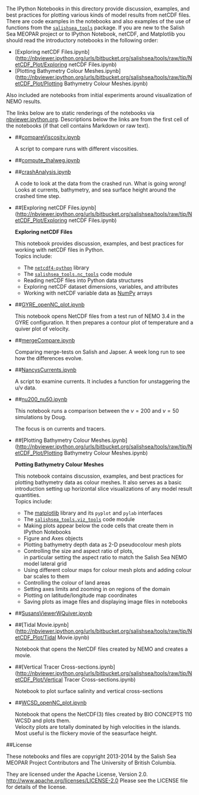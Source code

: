The IPython Notebooks in this directory provide discussion,
examples, and best practices for plotting various kinds of model results
from netCDF files. There are code examples in the notebooks and also
examples of the use of functions from the
[`salishsea_tools`](http://salishsea-meopar-tools.readthedocs.org/en/latest/SalishSeaTools/salishsea-tools.html)
package.
If you are new to the Salish Sea MEOPAR project or to IPython Notebook,
netCDF, and Matplotlib you should read the introductory notebooks
in the following order:

* [Exploring netCDF Files.ipynb](http://nbviewer.ipython.org/urls/bitbucket.org/salishsea/tools/raw/tip/NetCDF_Plot/Exploring netCDF Files.ipynb)
* [Plotting Bathymetry Colour Meshes.ipynb](http://nbviewer.ipython.org/urls/bitbucket.org/salishsea/tools/raw/tip/NetCDF_Plot/Plotting Bathymetry Colour Meshes.ipynb)

Also included are notebooks from initial experiments around visualization
of NEMO results.

The links below are to static renderings of the notebooks via
[nbviewer.ipython.org](http://nbviewer.ipython.org/).
Descriptions below the links are from the first cell of the notebooks
(if that cell contains Markdown or raw text).

* ##[compareViscosity.ipynb](http://nbviewer.ipython.org/urls/bitbucket.org/salishsea/tools/raw/tip/NetCDF_Plot/compareViscosity.ipynb)  
    
    A script to compare runs with different viscosities.  

* ##[compute_thalweg.ipynb](http://nbviewer.ipython.org/urls/bitbucket.org/salishsea/tools/raw/tip/NetCDF_Plot/compute_thalweg.ipynb)  
    
* ##[crashAnalysis.ipynb](http://nbviewer.ipython.org/urls/bitbucket.org/salishsea/tools/raw/tip/NetCDF_Plot/crashAnalysis.ipynb)  
    
    A code to look at the data from the crashed run. What is going wrong!  
    Looks at currents, bathymetry, and sea surface height around the crashed time step.   

* ##[Exploring netCDF Files.ipynb](http://nbviewer.ipython.org/urls/bitbucket.org/salishsea/tools/raw/tip/NetCDF_Plot/Exploring netCDF Files.ipynb)  
    
    **Exploring netCDF Files**  
      
    This notebook provides discussion, examples, and best practices for working with netCDF files in Python.  
    Topics include:  
      
    * The [`netcdf4-python`](http://http://unidata.github.io/netcdf4-python/) library  
    * The [`salishsea_tools.nc_tools`](http://salishsea-meopar-tools.readthedocs.org/en/latest/SalishSeaTools/salishsea-tools.html#module-nc_tools) code module  
    * Reading netCDF files into Python data structures  
    * Exploring netCDF dataset dimensions, variables, and attributes  
    * Working with netCDF variable data as [NumPy](http://www.numpy.org/) arrays  

* ##[GYRE_openNC_plot.ipynb](http://nbviewer.ipython.org/urls/bitbucket.org/salishsea/tools/raw/tip/NetCDF_Plot/GYRE_openNC_plot.ipynb)  
    
    This notebook opens NetCDF files from a test run of NEMO 3.4 in the GYRE configuration.  It then prepares a contour plot of temperature and a quiver plot of velocity.  

* ##[mergeCompare.ipynb](http://nbviewer.ipython.org/urls/bitbucket.org/salishsea/tools/raw/tip/NetCDF_Plot/mergeCompare.ipynb)  
    
    Comparing merge-tests on Salish and Japser. A week long run to see how the differences evolve.   

* ##[NancysCurrents.ipynb](http://nbviewer.ipython.org/urls/bitbucket.org/salishsea/tools/raw/tip/NetCDF_Plot/NancysCurrents.ipynb)  
    
    A script to examine currents. It includes a function for unstaggering the u/v data.  

* ##[nu200_nu50.ipynb](http://nbviewer.ipython.org/urls/bitbucket.org/salishsea/tools/raw/tip/NetCDF_Plot/nu200_nu50.ipynb)  
    
    This notebook runs a comparison between the $\nu=200$ and $\nu=50$ simulations by Doug.   
      
    The focus is on currents and tracers.   

* ##[Plotting Bathymetry Colour Meshes.ipynb](http://nbviewer.ipython.org/urls/bitbucket.org/salishsea/tools/raw/tip/NetCDF_Plot/Plotting Bathymetry Colour Meshes.ipynb)  
    
    **Potting Bathymetry Colour Meshes**  
      
    This notebook contains discussion, examples, and best practices for plotting bathymetry data as colour meshes. It also serves as a basic introduction setting up horizontal slice visualizations of any model result quantities.  
    Topics include:  
      
    * The [matplotlib](http://matplotlib.org/) library and its `pyplot` and `pylab` interfaces  
    * The [`salishsea_tools.viz_tools`](http://salishsea-meopar-tools.readthedocs.org/en/latest/SalishSeaTools/salishsea-tools.html#module-viz_tools) code module  
    * Making plots appear below the code cells that create them in IPython Notebooks  
    * Figure and Axes objects  
    * Plotting bathymetry depth data as 2-D pseudocolour mesh plots  
    * Controlling the size and aspect ratio of plots,  
    in particular setting the aspect ratio to match the Salish Sea NEMO model lateral grid  
    * Using different colour maps for colour mesh plots and adding colour bar scales to them  
    * Controlling the colour of land areas  
    * Setting axes limits and zooming in on regions of the domain  
    * Plotting on latitude/longitude map coordinates  
    * Saving plots as image files and displaying image files in notebooks  

* ##[SusansViewerWQuiver.ipynb](http://nbviewer.ipython.org/urls/bitbucket.org/salishsea/tools/raw/tip/NetCDF_Plot/SusansViewerWQuiver.ipynb)  
    
* ##[Tidal Movie.ipynb](http://nbviewer.ipython.org/urls/bitbucket.org/salishsea/tools/raw/tip/NetCDF_Plot/Tidal Movie.ipynb)  
    
    Notebook that opens the NetCDF files created by NEMO and creates a movie.  


* ##[Vertical Tracer Cross-sections.ipynb](http://nbviewer.ipython.org/urls/bitbucket.org/salishsea/tools/raw/tip/NetCDF_Plot/Vertical Tracer Cross-sections.ipynb)  
    
    Notebook to plot surface salinity and vertical cross-sections  

* ##[WCSD_openNC_plot.ipynb](http://nbviewer.ipython.org/urls/bitbucket.org/salishsea/tools/raw/tip/NetCDF_Plot/WCSD_openNC_plot.ipynb)  
    
    Notebook that opens the NetCDF(3) files created by BIO CONCEPTS 110 WCSD and plots them.  
    Velocity plots are totally dominated by high velocities in the islands. Most useful is the flickery movie of the seasurface height.  


##License

These notebooks and files are copyright 2013-2014
by the Salish Sea MEOPAR Project Contributors
and The University of British Columbia.

They are licensed under the Apache License, Version 2.0.
http://www.apache.org/licenses/LICENSE-2.0
Please see the LICENSE file for details of the license.
